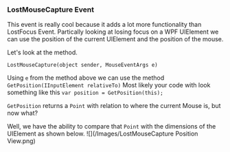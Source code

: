 ### LostMouseCapture Event

This event is really cool because it adds a lot more functionality than LostFocus Event.
Partically looking at losing focus on a WPF UIElement we can use the position of the current UIElement and the position of the mouse.

Let's look at the method.

```LostMouseCapture(object sender, MouseEventArgs e)```

Using `e` from the method above we can use the method `GetPosition(IInputElement relativeTo)`
Most likely your code with look something like this ```var position = GetPosition(this);```

`GetPosition` returns a `Point` with relation to where the current Mouse is, but now what?

Well, we have the ability to compare that `Point` with the dimensions of the UIElement as shown below.
		![](/Images/LostMouseCapture Position View.png)

